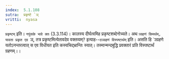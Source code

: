 ```yaml
---
index:  5.1.108
sutra:  प्रकृष्टे `ञ्
vritti:  nyasa
---
```


`प्रकृष्टम्` इति। `नपुंसके भावे क्तः` (3.3.114)। कालस्य दीर्घत्वमिह प्रकृष्टशब्देनोच्यते। अथ `ञ्ग्रहणं किमर्थम्, यावता प्रकृत एव `ञ्, तत्र प्रकृष्टमित्येतावदेव वक्तव्यम्? इत्याह--`ठञ्ग्रहणं विस्पष्टार्थम्` इति। असति हि `ञ्ग्रहणे यतोऽनन्तरत्वात् स एव विधीयत इति कस्यचिद्भ्रान्तिः स्यात्। तस्मान्मन्दबुद्धि प्रवक्तारं प्रति विस्पष्टार्थं ग्रहणम्।।

